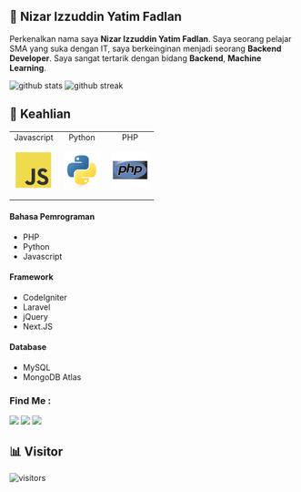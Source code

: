## 👦 Nizar Izzuddin Yatim Fadlan

Perkenalkan nama saya **Nizar Izzuddin Yatim Fadlan**. Saya seorang pelajar SMA yang suka dengan IT, saya berkeinginan menjadi seorang **Backend Developer**. Saya sangat tertarik dengan bidang **Backend**, **Machine Learning**.

![github stats](https://github-readme-stats.vercel.app/api?username=nfithedev&show_icons=true)
![github streak](https://github-readme-streak-stats.herokuapp.com/?user=nfithedev&hide_border=true)

## 🤖 Keahlian

<table>
  <tbody width="100%">
    <tr valign="top">
      <td width="32.5%" align="center" style="padding-bottom: 17px">
        <span>Javascript</span><br><br> 
        <img height="64px" src="https://raw.githubusercontent.com/devicons/devicon/master/icons/javascript/javascript-original.svg">
      </td>
      <td width="32.5%" align="center">
        <span>Python</span><br><br> 
        <img height="64px" src="https://raw.githubusercontent.com/devicons/devicon/master/icons/python/python-original.svg">
      </td>
      <td width="32.5%" align="center">
        <span>PHP</span><br><br> 
        <img height="64px" src="https://raw.githubusercontent.com/devicons/devicon/master/icons/php/php-original.svg">
      </td>
    </tr>
  </tbody>
</table>

#### Bahasa Pemrograman

- PHP
- Python
- Javascript

#### Framework

- CodeIgniter
- Laravel
- jQuery
- Next.JS 


#### Database

- MySQL
- MongoDB Atlas

### Find Me :
<a href="https://www.linkedin.com/in/nfidev"><img src="https://img.shields.io/badge/-LinkedIn-0077B5?style=flat&logo=Linkedin&logoColor=white"/></a>
<a href="https://www.facebook.com/nfitec/"><img src="https://img.shields.io/badge/-Facebook-0077B5?style=flat&logo=Facebook&logoColor=white"/></a>
<a href="https://www.instagram.com/nfithedev/"><img src="https://img.shields.io/badge/-Instagram-0077B5?style=flat&logo=Instagram&logoColor=white"/></a>

## 📊 Visitor

![visitors](https://visitor-badge.glitch.me/badge?page_id=nfithedev)
